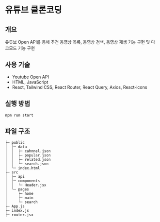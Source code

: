 # 유튜브 클론코딩
## 개요
유튜브 Open API를 통해 추천 동영상 목록, 동영상 검색, 동영상 재생 기능 구현 및 다크모드 기능 구현
## 사용 기술
* Youtube Open API
* HTML, JavaScript
* React, Tailwind CSS, React Router, React Query, Axios, React-icons
## 실행 방법
```
npm run start
```
## 파일 구조
```
├─ public  
│  ├─ data
│  │  ├─ cahnnel.json
│  │  ├─ popular.json
│  │  ├─ related.json
│  │  └─ search.json
│  └─ index.html
├─ src
│  ├─ api
│  ├─ components
│  │  └─ Header.jsx
│  └─ pages
│     ├─ home
│     ├─ main
│     └─ search
├─ App.js
├─ index.js
├─ router.jsx
```